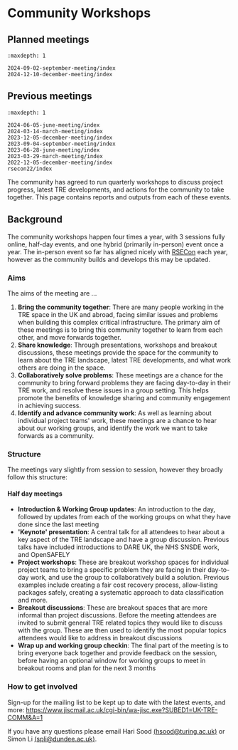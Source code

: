 # Community Workshops

## Planned meetings

```{toctree}
:maxdepth: 1

2024-09-02-september-meeting/index
2024-12-10-december-meeting/index

```

## Previous meetings

```{toctree}
:maxdepth: 1

2024-06-05-june-meeting/index
2024-03-14-march-meeting/index
2023-12-05-december-meeting/index
2023-09-04-september-meeting/index
2023-06-28-june-meeting/index
2023-03-29-march-meeting/index
2022-12-05-december-meeting/index
rsecon22/index

```

The community has agreed to run quarterly workshops to discuss project progress, latest TRE developments, and actions for the community to take together. This page contains reports and outputs from each of these events.

## Background

The community workshops happen four times a year, with 3 sessions fully online, half-day events, and one hybrid (primarily in-person) event once a year.
The in-person event so far has aligned nicely with [RSECon](https://rsecon23.society-rse.org/) each year, however as the community builds and develops this may be updated.

### Aims

The aims of the meeting are ...

1. **Bring the community together**: There are many people working in the TRE space in the UK and abroad, facing similar issues and problems when building this complex critical infrastructure. The primary aim of these meetings is to bring this community together to learn from each other, and move forwards together.
2. **Share knowledge**: Through presentations, workshops and breakout discussions, these meetings provide the space for the community to learn about the TRE landscape, latest TRE developments, and what work others are doing in the space.
3. **Collaboratively solve problems**: These meetings are a chance for the community to bring forward problems they are facing day-to-day in their TRE work, and resolve these issues in a group setting. This helps promote the benefits of knowledge sharing and community engagement in achieving success.
4. **Identify and advance community work**: As well as learning about individual project teams' work, these meetings are a chance to hear about our working groups, and identify the work we want to take forwards as a community.

### Structure

The meetings vary slightly from session to session, however they broadly follow this structure:

#### Half day meetings

- **Introduction & Working Group updates**: An introduction to the day, followed by updates from each of the working groups on what they have done since the last meeting
- **'Keynote' presentation**: A central talk for all attendees to hear about a key aspect of the TRE landscape and have a group discussion. Previous talks have included introductions to DARE UK, the NHS SNSDE work, and OpenSAFELY
- **Project workshops**: These are breakout workshop spaces for individual project teams to bring a specific problem they are facing in their day-to-day work, and use the group to collaboratively build a solution. Previous examples include creating a fair cost recovery process, allow-listing packages safely, creating a systematic approach to data classification and more.
- **Breakout discussions**: These are breakout spaces that are more informal than project discussions. Before the meeting attendees are invited to submit general TRE related topics they would like to discuss with the group. These are then used to identify the most popular topics attendees would like to address in breakout discussions
- **Wrap up and working group checkin**: The final part of the meeting is to bring everyone back together and provide feedback on the session, before having an optional window for working groups to meet in breakout rooms and plan for the next 3 months

### How to get involved

Sign-up for the mailing list to be kept up to date with the latest events, and more: https://www.jiscmail.ac.uk/cgi-bin/wa-jisc.exe?SUBED1=UK-TRE-COMM&A=1

If you have any questions please email Hari Sood [(hsood@turing.ac.uk)](mailto:hsood@turing.ac.uk) or Simon Li [(spli@dundee.ac.uk)](mailto:s.p.li@dundee.ac.uk).
